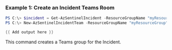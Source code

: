 ### Example 1: Create an Incident Teams Room
```powershell
PS C:\> $incident = Get-AzSentinelIncident -ResourceGroupName "myResourceGroup" -WorkspaceName "myWorkspaceName" -Id "myIncidentId"
PS C:\> New-AzSentinelIncidentTeam -ResourceGroupName "myResourceGroup" -WorkspaceName "myWorkspaceName" -IncidentId ($incident.Name) -TeamName ("Incident "+$incident.incidentNumber+": "+$incident.title)

{{ Add output here }}
```

This command creates a Teams group for the Incident.
